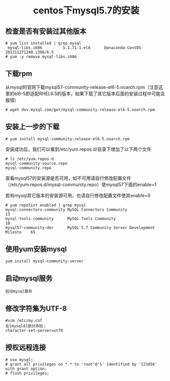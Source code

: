 # <center>centos下mysql5.7的安装</center>
## 检查是否有安装过其他版本
```
# yum list installed | grep mysql
 mysql-libs.i686         5.1.71-1.el6      @anaconda-CentOS-201311271240.i386/6.5
# yum -y remove mysql-libs.i686
```
## 下载rpm
从mysql的官网下载mysql57-community-release-el6-5.noarch.rpm（注意这里的el6-5即适配RHEL6.5的版本，如果下载了其它版本后面的安装过程中可能会报错）
```
# wget dev.mysql.com/get/mysql-community-release-el6-5.noarch.rpm
```

##  安装上一步的下载
```
# yum install mysql-community-release-el6-5.noarch.rpm
```
安装成功后，我们可以看到/etc/yum.repos.d/目录下增加了以下两个文件
```
# ls /etc/yum.repos.d
mysql-community-source.repo
mysql-community.repo
```
查看mysql57的安装源是否可用，如不可用请自行修改配置文件（/etc/yum.repos.d/mysql-community.repo）使mysql57下面的enable=1

若有mysql其它版本的安装源可用，也请自行修改配置文件使其enable=0
```
# yum repolist enabled | grep mysql
mysql-connectors-community MySQL Connectors Community                        13
mysql-tools-community      MySQL Tools Community                             18
mysql57-community-dmr      MySQL 5.7 Community Server Development Milesto    65
```
## 使用yum安装mysql
```
yum install mysql-community-server
```
## 启动mysql服务
```
启动mysql服务
```
## 修改字符集为UTF-8
```
#vim /etc/my.cnf
在[mysqld]部分添加：
character-set-server=utf8
```
## 授权远程连接
```
# use mysql;
# grant all privileges on *.* to 'root'@'%' identified by '123456' with grant option;
# flush privileges;
```